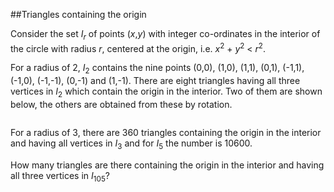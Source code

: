 ##Triangles containing the origin

Consider the set <var>I<sub>r</sub></var> of points (<var>x</var>,<var>y</var>) with integer co-ordinates in the interior of the circle with radius <var>r</var>, centered at the origin, i.e. <var>x</var><sup>2</sup> + <var>y</var><sup>2</sup> &lt; <var>r</var><sup>2</sup>.

For a radius of 2, <var>I</var><sub>2</sub> contains the nine points (0,0), (1,0), (1,1), (0,1), (-1,1), (-1,0), (-1,-1), (0,-1) and (1,-1). There are eight triangles having all three vertices in <var>I</var><sub>2</sub> which contain the origin in the interior. Two of them are shown below, the others are obtained from these by rotation.

<img src="project/images/p184.gif" alt="">

For a radius of 3, there are 360 triangles containing the origin in the interior and having all vertices in <var>I</var><sub>3</sub> and for <var>I</var><sub>5</sub> the number is 10600.

How many triangles are there containing the origin in the interior and having all three vertices in <var>I</var><sub>105</sub>?
